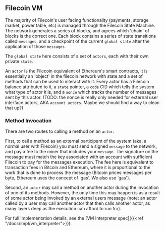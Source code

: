 ## Filecoin VM

The majority of Filecoin's user facing functionality (payments, storage market, power table, etc) is managed through the Filecoin State Machine. The network generates a series of blocks, and agrees which 'chain' of blocks is the correct one. Each block contains a series of state transitions called `messages`, and a checkpoint of the current `global state` after the application of those `messages`.

The `global state` here consists of a set of `actors`, each with their own private `state`.

An `actor` is the Filecoin equivalent of Ethereum's smart contracts, it is essentially an 'object' in the filecoin network with state and a set of methods that can be used to interact with it. Every actor has a Filecoin balance attributed to it, a `state` pointer, a `code` CID which tells the system what type of actor it is, and a `nonce` which tracks the number of messages sent by this actor. (TODO: the nonce is really only needed for external user interface actors, AKA `account actors`. Maybe we should find a way to clean that up?)

### Method Invocation

There are two routes to calling a method on an `actor`.

First, to call a method as an external participant of the system (aka, a normal user with Filecoin) you must send a signed `message` to the network, and pay a fee to the miner that includes your `message`.  The signature on the message must match the key associated with an account with sufficient Filecoin to pay for the messages execution. The fee here is equivalent to transaction fees in Bitcoin and Ethereum, where it is proportional to the work that is done to process the message (Bitcoin prices messages per byte, Ethereum uses the concept of 'gas'. We also use 'gas').

Second, an `actor` may call a method on another actor during the invocation of one of its methods.  However, the only time this may happen is as a result of some actor being invoked by an external users message (note: an actor called by a user may call another actor that then calls another actor, as many layers deep as the execution can afford to run for).

For full implementation details, see the [VM Interpreter spec]({{<ref "/docs/impl/vm_interpreter">}}).
